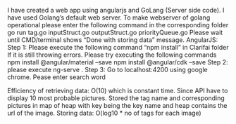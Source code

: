 I have created a web app using angularjs and GoLang (Server side code).
I have used Golang’s default web server.
To make webserver of golang operational please enter the following command in the corresponding folder
go run tag.go inputStruct.go outputStruct.go priorityQueue.go
Please wait until CMD/terminal shows “Done with storing data” message.
AngularJS:
Step 1: Please execute the following command “npm install” in Clarifai folder
	If it is still throwing errors. Please try executing the following commands
		npm install @angular/material –save
		npm install @angular/cdk –save
Step 2: please execute ng-serve .
Step 3: Go to localhost:4200 using google chrome.
Pease enter search word

Efficiency of retrieving data:
O(10) which is constant time. Since API have to display 10 most probable pictures. Stored the tag name and corresponding pictures in map of heap with key being the key name and heap contains the url of the image.
Storing data:
O(log10 * no of tags for each image) 
